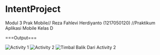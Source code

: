 # IntentProject
Modul 3 Prak Mobile//
Reza Fahlevi Herdiyanto 
 (1217050120)
//Praktikum Aplikasi Mobile Kelas D

===Output===


![Activity 1](https://github.com/esakenyun/IntentProject/assets/95061470/17ae91e4-e02e-4885-b84d-b12f01bed08e)
![Activity 2](https://github.com/esakenyun/IntentProject/assets/95061470/a7c49462-459e-4aa5-b7c2-709f86756e2b)
![Timbal Balik Dari Activity 2](https://github.com/esakenyun/IntentProject/assets/95061470/81937751-90fe-45cc-825d-bcbf8f85879c)
